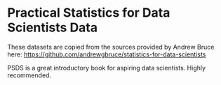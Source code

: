 # Practical Statistics for Data Scientists Data

These datasets are copied from the sources provided by Andrew Bruce here:
https://github.com/andrewgbruce/statistics-for-data-scientists


PSDS is a great introductory book for aspiring data scientists.  Highly recommended.
